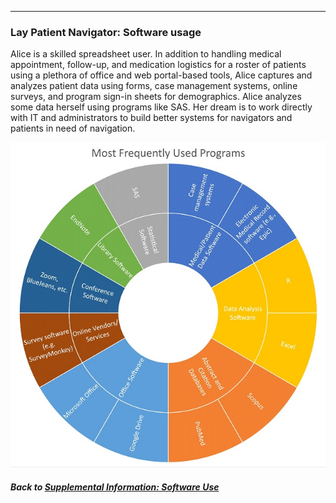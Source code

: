 ---
### Lay Patient Navigator: Software usage

Alice is a skilled spreadsheet user. In addition to handling medical appointment, follow-up, and medication logistics for a roster of patients using a plethora of office and web portal-based tools, Alice captures and analyzes patient data using forms, case management systems, online surveys, and program sign-in sheets for demographics. Alice analyzes some data herself using programs like SAS. Her dream is to work directly with IT and administrators to build better systems for navigators and patients in need of navigation.

![](../images/LayPatientNavigator_SoftwareChart.jpg)

##### Back to [Supplemental Information: Software Use](https://data2health.github.io/CTS-Personas/pages/software_use.html)
